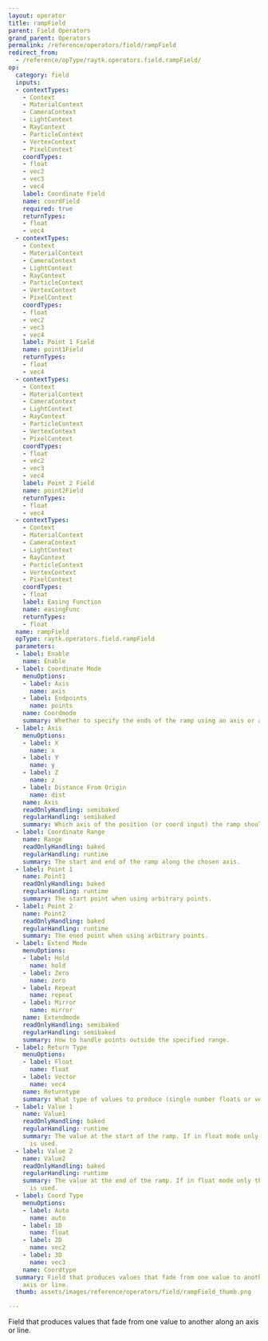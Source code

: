 ```yaml
---
layout: operator
title: rampField
parent: Field Operators
grand_parent: Operators
permalink: /reference/operators/field/rampField
redirect_from:
  - /reference/opType/raytk.operators.field.rampField/
op:
  category: field
  inputs:
  - contextTypes:
    - Context
    - MaterialContext
    - CameraContext
    - LightContext
    - RayContext
    - ParticleContext
    - VertexContext
    - PixelContext
    coordTypes:
    - float
    - vec2
    - vec3
    - vec4
    label: Coordinate Field
    name: coordField
    required: true
    returnTypes:
    - float
    - vec4
  - contextTypes:
    - Context
    - MaterialContext
    - CameraContext
    - LightContext
    - RayContext
    - ParticleContext
    - VertexContext
    - PixelContext
    coordTypes:
    - float
    - vec2
    - vec3
    - vec4
    label: Point 1 Field
    name: point1Field
    returnTypes:
    - float
    - vec4
  - contextTypes:
    - Context
    - MaterialContext
    - CameraContext
    - LightContext
    - RayContext
    - ParticleContext
    - VertexContext
    - PixelContext
    coordTypes:
    - float
    - vec2
    - vec3
    - vec4
    label: Point 2 Field
    name: point2Field
    returnTypes:
    - float
    - vec4
  - contextTypes:
    - Context
    - MaterialContext
    - CameraContext
    - LightContext
    - RayContext
    - ParticleContext
    - VertexContext
    - PixelContext
    coordTypes:
    - float
    label: Easing Function
    name: easingFunc
    returnTypes:
    - float
  name: rampField
  opType: raytk.operators.field.rampField
  parameters:
  - label: Enable
    name: Enable
  - label: Coordinate Mode
    menuOptions:
    - label: Axis
      name: axis
    - label: Endpoints
      name: points
    name: Coordmode
    summary: Whether to specify the ends of the ramp using an axis or arbitrary points.
  - label: Axis
    menuOptions:
    - label: X
      name: x
    - label: Y
      name: y
    - label: Z
      name: z
    - label: Distance From Origin
      name: dist
    name: Axis
    readOnlyHandling: semibaked
    regularHandling: semibaked
    summary: Which axis of the position (or coord input) the ramp should use.
  - label: Coordinate Range
    name: Range
    readOnlyHandling: baked
    regularHandling: runtime
    summary: The start and end of the ramp along the chosen axis.
  - label: Point 1
    name: Point1
    readOnlyHandling: baked
    regularHandling: runtime
    summary: The start point when using arbitrary points.
  - label: Point 2
    name: Point2
    readOnlyHandling: baked
    regularHandling: runtime
    summary: The ened point when using arbitrary points.
  - label: Extend Mode
    menuOptions:
    - label: Hold
      name: hold
    - label: Zero
      name: zero
    - label: Repeat
      name: repeat
    - label: Mirror
      name: mirror
    name: Extendmode
    readOnlyHandling: semibaked
    regularHandling: semibaked
    summary: How to handle points outside the specified range.
  - label: Return Type
    menuOptions:
    - label: Float
      name: float
    - label: Vector
      name: vec4
    name: Returntype
    summary: What type of values to produce (single number floats or vectors).
  - label: Value 1
    name: Value1
    readOnlyHandling: baked
    regularHandling: runtime
    summary: The value at the start of the ramp. If in float mode only the first part
      is used.
  - label: Value 2
    name: Value2
    readOnlyHandling: baked
    regularHandling: runtime
    summary: The value at the end of the ramp. If in float mode only the first part
      is used.
  - label: Coord Type
    menuOptions:
    - label: Auto
      name: auto
    - label: 1D
      name: float
    - label: 2D
      name: vec2
    - label: 3D
      name: vec3
    name: Coordtype
  summary: Field that produces values that fade from one value to another along an
    axis or line.
  thumb: assets/images/reference/operators/field/rampField_thumb.png

---
```



Field that produces values that fade from one value to another along an axis or line.